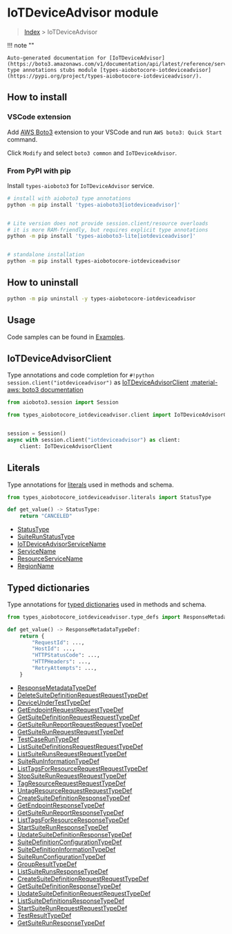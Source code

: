 # IoTDeviceAdvisor module

> [Index](../README.md) > IoTDeviceAdvisor


!!! note ""

    Auto-generated documentation for [IoTDeviceAdvisor](https://boto3.amazonaws.com/v1/documentation/api/latest/reference/services/iotdeviceadvisor.html#IoTDeviceAdvisor)
    type annotations stubs module [types-aiobotocore-iotdeviceadvisor](https://pypi.org/project/types-aiobotocore-iotdeviceadvisor/).

## How to install

### VSCode extension

Add [AWS Boto3](https://marketplace.visualstudio.com/items?itemName=Boto3typed.boto3-ide)
extension to your VSCode and run `AWS boto3: Quick Start` command.

Click `Modify` and select `boto3 common` and `IoTDeviceAdvisor`.

### From PyPI with pip

Install `types-aioboto3` for `IoTDeviceAdvisor` service.

```bash
# install with aioboto3 type annotations
python -m pip install 'types-aioboto3[iotdeviceadvisor]'


# Lite version does not provide session.client/resource overloads
# it is more RAM-friendly, but requires explicit type annotations
python -m pip install 'types-aioboto3-lite[iotdeviceadvisor]'


# standalone installation
python -m pip install types-aiobotocore-iotdeviceadvisor
```



## How to uninstall

```bash
python -m pip uninstall -y types-aiobotocore-iotdeviceadvisor
```

## Usage

Code samples can be found in [Examples](./usage.md).

## IoTDeviceAdvisorClient

Type annotations and code completion for  `#!python session.client("iotdeviceadvisor")` as [IoTDeviceAdvisorClient](./client.md)
[:material-aws: boto3 documentation](https://boto3.amazonaws.com/v1/documentation/api/latest/reference/services/iotdeviceadvisor.html#IoTDeviceAdvisor.Client)

```python title="Usage example"
from aioboto3.session import Session

from types_aiobotocore_iotdeviceadvisor.client import IoTDeviceAdvisorClient


session = Session()
async with session.client("iotdeviceadvisor") as client:
    client: IoTDeviceAdvisorClient
```








## Literals

Type annotations for [literals](./literals.md) used in methods and schema.

```python title="Usage example"
from types_aiobotocore_iotdeviceadvisor.literals import StatusType

def get_value() -> StatusType:
    return "CANCELED"
```

- [StatusType](./literals.md#statustype)
- [SuiteRunStatusType](./literals.md#suiterunstatustype)
- [IoTDeviceAdvisorServiceName](./literals.md#iotdeviceadvisorservicename)
- [ServiceName](./literals.md#servicename)
- [ResourceServiceName](./literals.md#resourceservicename)
- [RegionName](./literals.md#regionname)




## Typed dictionaries

Type annotations for [typed dictionaries](./type_defs.md) used in methods and schema.

```python title="Usage example"
from types_aiobotocore_iotdeviceadvisor.type_defs import ResponseMetadataTypeDef

def get_value() -> ResponseMetadataTypeDef:
    return {
        "RequestId": ...,
        "HostId": ...,
        "HTTPStatusCode": ...,
        "HTTPHeaders": ...,
        "RetryAttempts": ...,
    }
```

- [ResponseMetadataTypeDef](./type_defs.md#responsemetadatatypedef)
- [DeleteSuiteDefinitionRequestRequestTypeDef](./type_defs.md#deletesuitedefinitionrequestrequesttypedef)
- [DeviceUnderTestTypeDef](./type_defs.md#deviceundertesttypedef)
- [GetEndpointRequestRequestTypeDef](./type_defs.md#getendpointrequestrequesttypedef)
- [GetSuiteDefinitionRequestRequestTypeDef](./type_defs.md#getsuitedefinitionrequestrequesttypedef)
- [GetSuiteRunReportRequestRequestTypeDef](./type_defs.md#getsuiterunreportrequestrequesttypedef)
- [GetSuiteRunRequestRequestTypeDef](./type_defs.md#getsuiterunrequestrequesttypedef)
- [TestCaseRunTypeDef](./type_defs.md#testcaseruntypedef)
- [ListSuiteDefinitionsRequestRequestTypeDef](./type_defs.md#listsuitedefinitionsrequestrequesttypedef)
- [ListSuiteRunsRequestRequestTypeDef](./type_defs.md#listsuiterunsrequestrequesttypedef)
- [SuiteRunInformationTypeDef](./type_defs.md#suiteruninformationtypedef)
- [ListTagsForResourceRequestRequestTypeDef](./type_defs.md#listtagsforresourcerequestrequesttypedef)
- [StopSuiteRunRequestRequestTypeDef](./type_defs.md#stopsuiterunrequestrequesttypedef)
- [TagResourceRequestRequestTypeDef](./type_defs.md#tagresourcerequestrequesttypedef)
- [UntagResourceRequestRequestTypeDef](./type_defs.md#untagresourcerequestrequesttypedef)
- [CreateSuiteDefinitionResponseTypeDef](./type_defs.md#createsuitedefinitionresponsetypedef)
- [GetEndpointResponseTypeDef](./type_defs.md#getendpointresponsetypedef)
- [GetSuiteRunReportResponseTypeDef](./type_defs.md#getsuiterunreportresponsetypedef)
- [ListTagsForResourceResponseTypeDef](./type_defs.md#listtagsforresourceresponsetypedef)
- [StartSuiteRunResponseTypeDef](./type_defs.md#startsuiterunresponsetypedef)
- [UpdateSuiteDefinitionResponseTypeDef](./type_defs.md#updatesuitedefinitionresponsetypedef)
- [SuiteDefinitionConfigurationTypeDef](./type_defs.md#suitedefinitionconfigurationtypedef)
- [SuiteDefinitionInformationTypeDef](./type_defs.md#suitedefinitioninformationtypedef)
- [SuiteRunConfigurationTypeDef](./type_defs.md#suiterunconfigurationtypedef)
- [GroupResultTypeDef](./type_defs.md#groupresulttypedef)
- [ListSuiteRunsResponseTypeDef](./type_defs.md#listsuiterunsresponsetypedef)
- [CreateSuiteDefinitionRequestRequestTypeDef](./type_defs.md#createsuitedefinitionrequestrequesttypedef)
- [GetSuiteDefinitionResponseTypeDef](./type_defs.md#getsuitedefinitionresponsetypedef)
- [UpdateSuiteDefinitionRequestRequestTypeDef](./type_defs.md#updatesuitedefinitionrequestrequesttypedef)
- [ListSuiteDefinitionsResponseTypeDef](./type_defs.md#listsuitedefinitionsresponsetypedef)
- [StartSuiteRunRequestRequestTypeDef](./type_defs.md#startsuiterunrequestrequesttypedef)
- [TestResultTypeDef](./type_defs.md#testresulttypedef)
- [GetSuiteRunResponseTypeDef](./type_defs.md#getsuiterunresponsetypedef)

